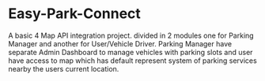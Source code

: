 # Easy-Park-Connect
A basic 4 Map API integration project. divided in 2 modules one for Parking Manager and another for User/Vehicle Driver. Parking Manager have separate Admin Dashboard to manage vehicles with parking slots and user have access to map which has default represent system of parking services nearby the users current location.
